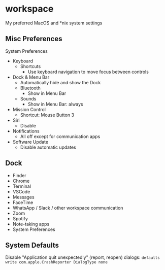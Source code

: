 # workspace
My preferred MacOS and *nix system settings

## Misc Preferences

System Preferences
- Keyboard
  - Shortcuts
    - Use keyboard navigation to move focus between controls
- Dock & Menu Bar
  - Automatically hide and show the Dock
  - Bluetooth
    - Show in Menu Bar
  - Sounds
    - Show in Menu Bar: always
- Mission Control
  - Shortcut: Mouse Button 3
- Siri
  - Disable
- Notifications
  - All off except for communication apps
- Software Update
  - Disable automatic updates

## Dock

- Finder
- Chrome
- Terminal
- VSCode
- Messages
- FaceTime
- WhatsApp / Slack / other workspace communication
- Zoom
- Spotify
- Note-taking apps
- System Preferences

## System Defaults

Disable "Application quit unexpectedly" (report, reopen) dialogs: `defaults write com.apple.CrashReporter DialogType none`
